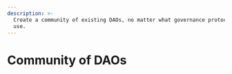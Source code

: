 ```yaml
---
description: >-
  Create a community of existing DAOs, no matter what governance protocols they
  use.
---
```


# Community of DAOs

